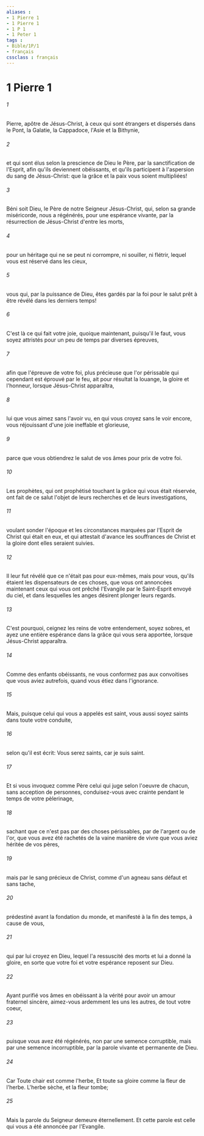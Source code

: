 ```yaml
---
aliases : 
- 1 Pierre 1
- 1 Pierre 1
- 1 P 1
- 1 Peter 1
tags : 
- Bible/1P/1
- français
cssclass : français
---
```


# 1 Pierre 1

###### 1
Pierre, apôtre de Jésus-Christ, à ceux qui sont étrangers et dispersés dans le Pont, la Galatie, la Cappadoce, l'Asie et la Bithynie,
###### 2
et qui sont élus selon la prescience de Dieu le Père, par la sanctification de l'Esprit, afin qu'ils deviennent obéissants, et qu'ils participent à l'aspersion du sang de Jésus-Christ: que la grâce et la paix vous soient multipliées!
###### 3
Béni soit Dieu, le Père de notre Seigneur Jésus-Christ, qui, selon sa grande miséricorde, nous a régénérés, pour une espérance vivante, par la résurrection de Jésus-Christ d'entre les morts,
###### 4
pour un héritage qui ne se peut ni corrompre, ni souiller, ni flétrir, lequel vous est réservé dans les cieux,
###### 5
vous qui, par la puissance de Dieu, êtes gardés par la foi pour le salut prêt à être révélé dans les derniers temps!
###### 6
C'est là ce qui fait votre joie, quoique maintenant, puisqu'il le faut, vous soyez attristés pour un peu de temps par diverses épreuves,
###### 7
afin que l'épreuve de votre foi, plus précieuse que l'or périssable qui cependant est éprouvé par le feu, ait pour résultat la louange, la gloire et l'honneur, lorsque Jésus-Christ apparaîtra,
###### 8
lui que vous aimez sans l'avoir vu, en qui vous croyez sans le voir encore, vous réjouissant d'une joie ineffable et glorieuse,
###### 9
parce que vous obtiendrez le salut de vos âmes pour prix de votre foi.
###### 10
Les prophètes, qui ont prophétisé touchant la grâce qui vous était réservée, ont fait de ce salut l'objet de leurs recherches et de leurs investigations,
###### 11
voulant sonder l'époque et les circonstances marquées par l'Esprit de Christ qui était en eux, et qui attestait d'avance les souffrances de Christ et la gloire dont elles seraient suivies.
###### 12
Il leur fut révélé que ce n'était pas pour eux-mêmes, mais pour vous, qu'ils étaient les dispensateurs de ces choses, que vous ont annoncées maintenant ceux qui vous ont prêché l'Evangile par le Saint-Esprit envoyé du ciel, et dans lesquelles les anges désirent plonger leurs regards.
###### 13
C'est pourquoi, ceignez les reins de votre entendement, soyez sobres, et ayez une entière espérance dans la grâce qui vous sera apportée, lorsque Jésus-Christ apparaîtra.
###### 14
Comme des enfants obéissants, ne vous conformez pas aux convoitises que vous aviez autrefois, quand vous étiez dans l'ignorance.
###### 15
Mais, puisque celui qui vous a appelés est saint, vous aussi soyez saints dans toute votre conduite,
###### 16
selon qu'il est écrit: Vous serez saints, car je suis saint.
###### 17
Et si vous invoquez comme Père celui qui juge selon l'oeuvre de chacun, sans acception de personnes, conduisez-vous avec crainte pendant le temps de votre pèlerinage,
###### 18
sachant que ce n'est pas par des choses périssables, par de l'argent ou de l'or, que vous avez été rachetés de la vaine manière de vivre que vous aviez héritée de vos pères,
###### 19
mais par le sang précieux de Christ, comme d'un agneau sans défaut et sans tache,
###### 20
prédestiné avant la fondation du monde, et manifesté à la fin des temps, à cause de vous,
###### 21
qui par lui croyez en Dieu, lequel l'a ressuscité des morts et lui a donné la gloire, en sorte que votre foi et votre espérance reposent sur Dieu.
###### 22
Ayant purifié vos âmes en obéissant à la vérité pour avoir un amour fraternel sincère, aimez-vous ardemment les uns les autres, de tout votre coeur,
###### 23
puisque vous avez été régénérés, non par une semence corruptible, mais par une semence incorruptible, par la parole vivante et permanente de Dieu.
###### 24
Car Toute chair est comme l'herbe, Et toute sa gloire comme la fleur de l'herbe. L'herbe sèche, et la fleur tombe;
###### 25
Mais la parole du Seigneur demeure éternellement. Et cette parole est celle qui vous a été annoncée par l'Evangile.
